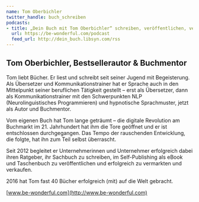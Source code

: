 ```yaml
---
name: Tom Oberbichler
twitter_handle: buch_schreiben
podcasts:
- title: „Dein Buch mit Tom Oberbichler“ schreiben, veröffentlichen, vermarkten
  url: https://be-wonderful.com/podcast
  feed_url: http://dein_buch.libsyn.com/rss
---
```


## Tom Oberbichler, Bestsellerautor & Buchmentor

Tom liebt Bücher. Er liest und schreibt seit seiner Jugend mit Begeisterung. Als Übersetzer und Kommunikationstrainer hat er Sprache auch in den Mittelpunkt seiner beruflichen Tätigkeit gestellt – erst als Übersetzer, dann als Kommunikationstrainer mit den Schwerpunkten NLP (Neurolinguistisches Programmieren) und hypnotische Sprachmuster, jetzt als Autor und Buchmentor.

Vom eigenen Buch hat Tom lange geträumt – die digitale Revolution am Buchmarkt im 21. Jahrhundert hat ihm die Tore geöffnet und er ist entschlossen durchgegangen. Das Tempo der rauschenden Entwicklung, die folgte, hat ihn zum Teil selbst überrascht.

Seit 2012 begleitet er Unternehmerinnen und Unternehmer erfolgreich dabei ihren Ratgeber, ihr Sachbuch zu schreiben, im Self-Publishing als eBook und Taschenbuch zu veröffentlichen und erfolgreich zu vermarkten und verkaufen.

2016 hat Tom fast 40 Bücher erfolgreich (mit) auf die Welt gebracht.

[www.be-wonderful.com](http://www.be-wonderful.com)
